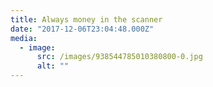 ```yaml
---
title: Always money in the scanner
date: "2017-12-06T23:04:48.000Z"
media:
  - image:
      src: /images/938544785010380800-0.jpg
      alt: ""
---
```

